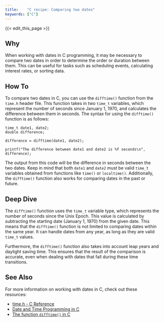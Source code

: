 ```yaml
---
title:    "C recipe: Comparing two dates"
keywords: ["C"]
---
```


{{< edit_this_page >}}

## Why

When working with dates in C programming, it may be necessary to compare two dates in order to determine the order or duration between them. This can be useful for tasks such as scheduling events, calculating interest rates, or sorting data.

## How To

To compare two dates in C, you can use the `difftime()` function from the `time.h` header file. This function takes in two `time_t` variables, which represent the number of seconds since January 1, 1970, and calculates the difference between them in seconds. The syntax for using the `difftime()` function is as follows:

```
time_t date1, date2;
double difference;

difference = difftime(date1, date2);

printf("The difference between date1 and date2 is %f seconds\n", difference);
```

The output from this code will be the difference in seconds between the two dates. Keep in mind that both `date1` and `date2` must be valid `time_t` variables obtained from functions like `time()` or `localtime()`. Additionally, the `difftime()` function also works for comparing dates in the past or future.

## Deep Dive

The `difftime()` function uses the `time_t` variable type, which represents the number of seconds since the Unix Epoch. This value is calculated by subtracting the starting date (January 1, 1970) from the given date. This means that the `difftime()` function is not limited to comparing dates within the same year. It can handle dates from any year, as long as they are valid `time_t` values.

Furthermore, the `difftime()` function also takes into account leap years and daylight saving time. This ensures that the result of the comparison is accurate, even when dealing with dates that fall during these time transitions.

## See Also

For more information on working with dates in C, check out these resources:

- [time.h - C Reference](https://www.tutorialspoint.com/c_standard_library/time_h.htm)
- [Date and Time Programming in C](https://www.geeksforgeeks.org/date-time-programming-c/)
- [The function `difftime()` in C](https://www.techiedelight.com/difftime-function-c/)